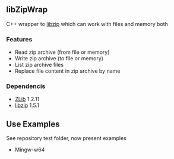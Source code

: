 libZipWrap
--------

C++ wrapper to [libzip](http://www.nih.at/libzip)
which can work with files and memory both

### Features
- Read zip archive (from file or memory)
- Write zip archive (to file or memory)
- List zip archive files
- Replace file content in zip archive by name

### Dependencis 
- [ZLib](http://zlib.net) 1.2.11
- [libzip](http://www.nih.at/libzip) 1.5.1

Use Examples
--------

See repository test folder, now present examples
- Mingw-w64
